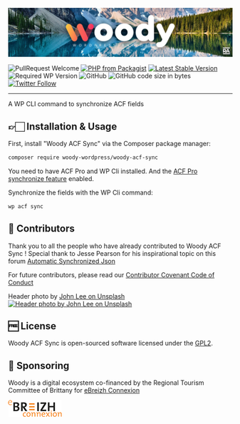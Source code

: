 ![Woody](woody_github_banner.jpg)

![PullRequest Welcome](https://img.shields.io/badge/PR-welcome-brightgreen.svg?style=flat-square)
[![PHP from Packagist](https://img.shields.io/packagist/php-v/woody-wordpress/woody-acf-sync.svg?style=flat-square)](https://php.net/releases/)
[![Latest Stable Version](https://img.shields.io/packagist/v/woody-wordpress/woody-acf-sync.svg?style=flat-square)](https://packagist.org/packages/woody-wordpress/woody-acf-sync)
![Required WP Version](https://img.shields.io/badge/wordpress->=4.8-blue.svg?style=flat-square)
![GitHub](https://img.shields.io/github/license/woody-wordpress/woody-acf-sync.svg?style=flat-square)
![GitHub code size in bytes](https://img.shields.io/github/languages/code-size/woody-wordpress/woody-acf-sync.svg?style=flat-square&color=lightgrey)
[![Twitter Follow](https://img.shields.io/twitter/follow/raccourciagency.svg?label=Twitter&style=social)](https://twitter.com/raccourciagency)

* * *

A WP CLI command to synchronize ACF fields

## 👉🏻 Installation & Usage

First, install "Woody ACF Sync" via the Composer package manager:
```bash
composer require woody-wordpress/woody-acf-sync
```

You need to have ACF Pro and WP Cli installed. And the [ACF Pro synchronize feature](https://www.advancedcustomfields.com/resources/synchronized-json/synchronize) enabled.

Synchronize the fields with the WP Cli command:
```bash
wp acf sync
```

## 👏 Contributors

Thank you to all the people who have already contributed to Woody ACF Sync !
Special thank to Jesse Pearson for his inspirational topic on this forum
[Automatic Synchronized Json](https://support.advancedcustomfields.com/forums/topic/automatic-synchronized-json)

For future contributors, please read our [Contributor Covenant Code of Conduct](CODE_OF_CONDUCT.md)

Header photo by [John Lee on Unsplash](https://unsplash.com/@john_artifexfilms?utm_medium=referral&utm_campaign=photographer-credit&utm_content=creditBadge)<br/>
[![Header photo by John Lee on Unsplash](https://img.shields.io/badge/John%20Lee-black.svg?style=flat-square&logo=unsplash&logoWidth=10)](https://unsplash.com/@john_artifexfilms?utm_medium=referral&utm_campaign=photographer-credit&utm_content=creditBadge)

## 🆓 License

Woody ACF Sync is open-sourced software licensed under the [GPL2](LICENSE).

## 💝 Sponsoring

Woody is a digital ecosystem co-financed by the Regional Tourism Committee of Brittany for [eBreizh Connexion](http://www.ebreizhconnexion.bzh)

![eBreizh Connexion](logo_ebreizh_connexion.png)
